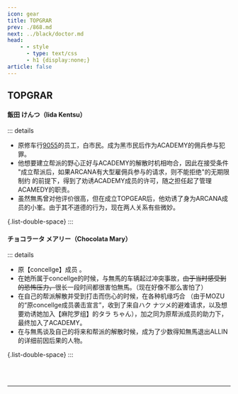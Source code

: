 ```yaml
---
icon: gear
title: TOPGRAR
prev: ./868.md
next: ../black/doctor.md
head:
    - - style
      - type: text/css
      - h1 {display:none;}
article: false
---
```

## <span class="underline-blue"><i class="fa-solid fa-gear"></i> TOPGRAR</span>

#### <span style="font-weight:bold;">飯田 けんつ（Iida Kentsu）</span>
::: details
- 原修车行[9055](# "修车行，店长为上田")的员工，白市民。成为黑市民后作为<Anchor href="academy">ACADEMY</Anchor>的佣兵参与犯罪。
- 他想要建立帮派的野心正好与<Anchor href="academy">ACADEMY</Anchor>的解散时机相吻合，因此在接受条件 <CollapsableText label="※"> "成立帮派后，如果<Anchor href="arcana">ARCANA</Anchor>有大型雇佣兵参与的请求，则不能拒绝"的无期限制约</CollapsableText> 的前提下，得到了劝诱<Anchor href="arcana">ACADEMY</Anchor>成员的许可，随之担任起了管理ACAMEDY的职责。
- 虽然無馬曾对他评价很高，但在成立<Anchor href="topgear">TOPGEAR</Anchor>后，他劝诱了身为<Anchor href="arcana">ARCANA</Anchor>成员的<Anchor href="komine">小峯</Anchor>。由于其不道德的行为，现在两人关系有些微妙。

{.list-double-space}
:::

#### <span style="font-weight:bold;">チョコラータ メアリー（Chocolata Mary）</span>
::: details
- 原【<Anchor href="concellge">concellge</Anchor>】成员 。
- 在她所属于<Anchor href="concellge">concellge</Anchor>的时候，与無馬的车辆起过冲突事故，<span style="text-decoration:line-through;">由于当时感受到的恐怖压力，</span>很长一段时间都很害怕無馬。（现在好像不那么害怕了）
- 在自己的帮派解散并受到打击而伤心的时候，在各种机缘巧合 <CollapsableText label="※">（由于<Anchor href="mozu">MOZU</Anchor>的“原<Anchor href="concellge">concellge</Anchor>成员袭击宣言”，收到了来自<Anchor href="natsume">ハク ナツメ</Anchor>的避难请求，以及想要劝诱她加入【<Anchor href="madara">麻陀罗组</Anchor>】的<Anchor href="tarachan">タラ ちゃん</Anchor>）</CollapsableText>，加之同为原帮派成员的助力下，最终加入了<Anchor href="academy">ACADEMY</Anchor>。
- 在与無馬谈及自己的将来和帮派的解散时候，成为了少数得知無馬退出ALLIN的详细前因后果的人物。

{.list-double-space}
:::

<br>
<br>

---

